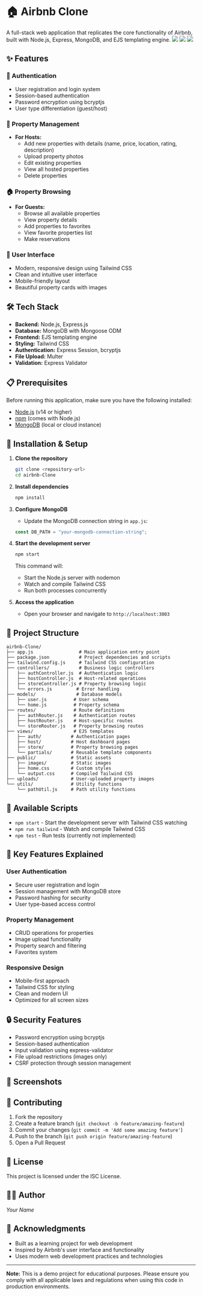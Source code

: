 # 🏠 Airbnb Clone

A full-stack web application that replicates the core functionality of Airbnb, built with Node.js, Express, MongoDB, and EJS templating engine.
![](./airbnb3.png)
![](./airbnb2.png)
![](./airbnb1.png)

## ✨ Features

### 🔐 Authentication
- User registration and login system
- Session-based authentication
- Password encryption using bcryptjs
- User type differentiation (guest/host)

### 🏡 Property Management
- **For Hosts:**
  - Add new properties with details (name, price, location, rating, description)
  - Upload property photos
  - Edit existing properties
  - View all hosted properties
  - Delete properties

### 🏠 Property Browsing
- **For Guests:**
  - Browse all available properties
  - View property details
  - Add properties to favorites
  - View favorite properties list
  - Make reservations

### 🎨 User Interface
- Modern, responsive design using Tailwind CSS
- Clean and intuitive user interface
- Mobile-friendly layout
- Beautiful property cards with images

## 🛠️ Tech Stack

- **Backend:** Node.js, Express.js
- **Database:** MongoDB with Mongoose ODM
- **Frontend:** EJS templating engine
- **Styling:** Tailwind CSS
- **Authentication:** Express Session, bcryptjs
- **File Upload:** Multer
- **Validation:** Express Validator

## 📋 Prerequisites

Before running this application, make sure you have the following installed:

- [Node.js](https://nodejs.org/) (v14 or higher)
- [npm](https://www.npmjs.com/) (comes with Node.js)
- [MongoDB](https://www.mongodb.com/) (local or cloud instance)

## 🚀 Installation & Setup

1. **Clone the repository**
   ```bash
   git clone <repository-url>
   cd airbnb-Clone
   ```

2. **Install dependencies**
   ```bash
   npm install
   ```

3. **Configure MongoDB**
   - Update the MongoDB connection string in `app.js`:
   ```javascript
   const DB_PATH = "your-mongodb-connection-string";
   ```

4. **Start the development server**
   ```bash
   npm start
   ```
   This command will:
   - Start the Node.js server with nodemon
   - Watch and compile Tailwind CSS
   - Run both processes concurrently

5. **Access the application**
   - Open your browser and navigate to `http://localhost:3003`

## 📁 Project Structure

```
airbnb-Clone/
├── app.js                 # Main application entry point
├── package.json           # Project dependencies and scripts
├── tailwind.config.js     # Tailwind CSS configuration
├── controllers/           # Business logic controllers
│   ├── authController.js  # Authentication logic
│   ├── hostController.js  # Host-related operations
│   ├── storeController.js # Property browsing logic
│   └── errors.js         # Error handling
├── models/               # Database models
│   ├── user.js          # User schema
│   └── home.js          # Property schema
├── routes/              # Route definitions
│   ├── authRouter.js    # Authentication routes
│   ├── hostRouter.js    # Host-specific routes
│   └── storeRouter.js   # Property browsing routes
├── views/               # EJS templates
│   ├── auth/           # Authentication pages
│   ├── host/           # Host dashboard pages
│   ├── store/          # Property browsing pages
│   └── partials/       # Reusable template components
├── public/             # Static assets
│   ├── images/         # Static images
│   ├── home.css        # Custom styles
│   └── output.css      # Compiled Tailwind CSS
├── uploads/            # User-uploaded property images
└── utils/              # Utility functions
    └── pathUtil.js     # Path utility functions
```

## 🔧 Available Scripts

- `npm start` - Start the development server with Tailwind CSS watching
- `npm run tailwind` - Watch and compile Tailwind CSS
- `npm test` - Run tests (currently not implemented)

## 🎯 Key Features Explained

### User Authentication
- Secure user registration and login
- Session management with MongoDB store
- Password hashing for security
- User type-based access control

### Property Management
- CRUD operations for properties
- Image upload functionality
- Property search and filtering
- Favorites system

### Responsive Design
- Mobile-first approach
- Tailwind CSS for styling
- Clean and modern UI
- Optimized for all screen sizes

## 🔒 Security Features

- Password encryption using bcryptjs
- Session-based authentication
- Input validation using express-validator
- File upload restrictions (images only)
- CSRF protection through session management

## 📸 Screenshots



## 🤝 Contributing

1. Fork the repository
2. Create a feature branch (`git checkout -b feature/amazing-feature`)
3. Commit your changes (`git commit -m 'Add some amazing feature'`)
4. Push to the branch (`git push origin feature/amazing-feature`)
5. Open a Pull Request

## 📝 License

This project is licensed under the ISC License.

## 👨‍💻 Author

*Your Name*

## 🙏 Acknowledgments

- Built as a learning project for web development
- Inspired by Airbnb's user interface and functionality
- Uses modern web development practices and technologies

---

**Note:** This is a demo project for educational purposes. Please ensure you comply with all applicable laws and regulations when using this code in production environments.
